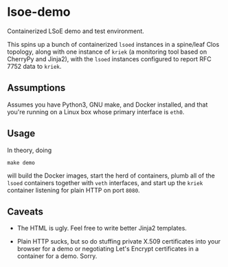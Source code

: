 lsoe-demo
=========

Containerized LSoE demo and test environment.

This spins up a bunch of containerized `lsoed` instances in a
spine/leaf Clos topology, along with one instance of `kriek` (a
monitoring tool based on CherryPy and Jinja2), with the `lsoed`
instances configured to report RFC 7752 data to `kriek`.

Assumptions
-----------

Assumes you have Python3, GNU make, and Docker installed, and that
you're running on a Linux box whose primary interface is `eth0`.

Usage
-----

In theory, doing

```
make demo
```

will build the Docker images, start the herd of containers, plumb all
of the `lsoed` containers together with `veth` interfaces, and start
up the `kriek` container listening for plain HTTP on port `8080`.

Caveats
-------

* The HTML is ugly.  Feel free to write better Jinja2 templates.

* Plain HTTP sucks, but so do stuffing private X.509 certificates
  into your browser for a demo or negotiating Let's Encrypt
  certificates in a container for a demo.  Sorry.

